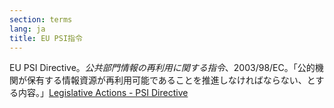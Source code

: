 ```yaml
---
section: terms
lang: ja
title: EU PSI指令
---
```


EU PSI Directive。*公共部門情報の再利用に関する指令*、2003/98/EC。「公的機関が保有する情報資源が再利用可能であることを推進しなければならない、とする内容。」[Legislative Actions - PSI Directive](http://ec.europa.eu/information_society/policy/psi/actions_eu/policy_actions/index_en.htm)
